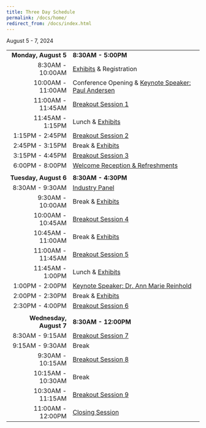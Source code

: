 ```yaml
---
title: Three Day Schedule
permalink: /docs/home/
redirect_from: /docs/index.html
---
```


August 5 - 7, 2024

|     |     |
|------------------:|--------------------------------------|
|          **Monday, August 5** | **8:30AM - 5:00PM**                         |
|  8:30AM - 10:00AM | [Exhibits](../exhibitors_sponsors/) & Registration              |
| 10:00AM - 11:00AM | Conference Opening & [Keynote Speaker: Paul Andersen](../keynote1/) |
| 11:00AM - 11:45AM | [Breakout Session 1](../breakout1/)                   |
|  11:45AM - 1:15PM |  Lunch & [Exhibits](../exhibitors_sponsors/)     |
|   1:15PM - 2:45PM | [Breakout Session 2](../breakout2/)                |
|   2:45PM - 3:15PM | Break & [Exhibits](../exhibitors_sponsors/)                     |
|   3:15PM - 4:45PM | [Breakout Session 3](../breakout3/)                  |
|   6:00PM - 8:00PM | [Welcome Reception & Refreshments](../reception/)     |
|     |     |
|          **Tuesday, August 6** | **8:30AM - 4:30PM**                         |
|  8:30AM - 9:30AM | [Industry Panel](../industry/)             |
| 9:30AM - 10:00AM | Break & [Exhibits](../exhibitors_sponsors/) |
| 10:00AM - 10:45AM | [Breakout Session 4](../breakout4/)                  |
|  10:45AM - 11:00AM | Break & [Exhibits](../exhibitors_sponsors/)     |
|   11:00AM - 11:45AM | [Breakout Session 5](../breakout5/)   |
|   11:45AM - 1:00PM | Lunch & [Exhibits](../exhibitors_sponsorss/)                  |
|   1:00PM - 2:00PM | [Keynote Speaker: Dr. Ann Marie Reinhold](../keynote2/)                     |
|   2:00PM - 2:30PM | Break & [Exhibits](../exhibitors_sponsors/)   |
|   2:30PM - 4:00PM | [Breakout Session 6](../breakout6/)  |
|     |     |
|          **Wednesday, August 7** | **8:30AM - 12:00PM**                         |
|  8:30AM - 9:15AM | [Breakout Session 7](../breakout7/)            |
| 9:15AM - 9:30AM | Break |
| 9:30AM - 10:15AM |   [Breakout Session 8](../breakout8/)                |
|  10:15AM - 10:30AM  |  Break |
|  10:30AM - 11:15AM | [Breakout Session 9](../breakout9/)
|  11:00AM - 12:00PM | [Closing Session](../surveys/)     |